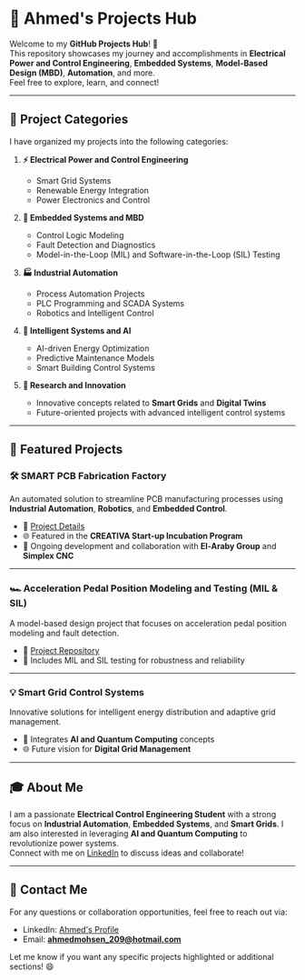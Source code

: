# 🌟 **Ahmed's Projects Hub**

Welcome to my **GitHub Projects Hub**! 🚀  
This repository showcases my journey and accomplishments in **Electrical Power and Control Engineering**, **Embedded Systems**, **Model-Based Design (MBD)**, **Automation**, and more.  
Feel free to explore, learn, and connect!  

---

## 📁 **Project Categories**
I have organized my projects into the following categories:  

1. **⚡ Electrical Power and Control Engineering**  
   - Smart Grid Systems  
   - Renewable Energy Integration  
   - Power Electronics and Control  

2. **🤖 Embedded Systems and MBD**  
   - Control Logic Modeling  
   - Fault Detection and Diagnostics  
   - Model-in-the-Loop (MIL) and Software-in-the-Loop (SIL) Testing  

3. **🏭 Industrial Automation**  
   - Process Automation Projects  
   - PLC Programming and SCADA Systems  
   - Robotics and Intelligent Control  

4. **🧠 Intelligent Systems and AI**  
   - AI-driven Energy Optimization  
   - Predictive Maintenance Models  
   - Smart Building Control Systems  

5. **🔬 Research and Innovation**  
   - Innovative concepts related to **Smart Grids** and **Digital Twins**  
   - Future-oriented projects with advanced intelligent control systems  

---

## 📌 **Featured Projects**

### 🛠️ **SMART PCB Fabrication Factory**  
An automated solution to streamline PCB manufacturing processes using **Industrial Automation**, **Robotics**, and **Embedded Control**.  
- 📝 [Project Details](./SMART_PCB_Fabrication_Factory)  
- 🌐 Featured in the **CREATIVA Start-up Incubation Program**  
- 🚩 Ongoing development and collaboration with **El-Araby Group** and **Simplex CNC**  

---

### 🏎️ **Acceleration Pedal Position Modeling and Testing (MIL & SIL)**  
A model-based design project that focuses on acceleration pedal position modeling and fault detection.  
- 🔗 [Project Repository](./Acceleration_Pedal_Modeling)  
- 🧪 Includes MIL and SIL testing for robustness and reliability  

---

### 💡 **Smart Grid Control Systems**  
Innovative solutions for intelligent energy distribution and adaptive grid management.  
- 🌱 Integrates **AI and Quantum Computing** concepts  
- 🌐 Future vision for **Digital Grid Management**  

---

## 🎓 **About Me**
I am a passionate **Electrical Control Engineering Student** with a strong focus on **Industrial Automation**, **Embedded Systems**, and **Smart Grids**. I am also interested in leveraging **AI and Quantum Computing** to revolutionize power systems.  
Connect with me on [LinkedIn](https://www.linkedin.com/in/ahmed-mohsen-abouelyazed) to discuss ideas and collaborate!  

---

## 📧 **Contact Me**
For any questions or collaboration opportunities, feel free to reach out via:  
- LinkedIn: [Ahmed's Profile](https://www.linkedin.com/in/ahmed-mohsen-abouelyazed)  
- Email: **ahmedmohsen_209@hotmail.com**  


Let me know if you want any specific projects highlighted or additional sections! 😄
